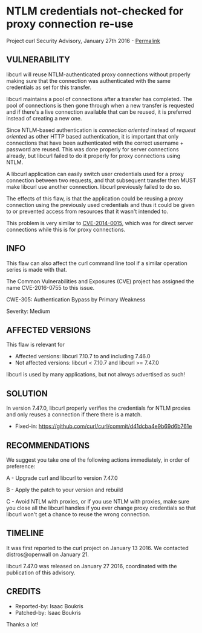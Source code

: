 NTLM credentials not-checked for proxy connection re-use
========================================================

Project curl Security Advisory, January 27th 2016 -
[Permalink](https://curl.se/docs/CVE-2016-0755.html)

VULNERABILITY
-------------

libcurl will reuse NTLM-authenticated proxy connections without properly
making sure that the connection was authenticated with the same credentials as
set for this transfer.

libcurl maintains a pool of connections after a transfer has completed. The
pool of connections is then gone through when a new transfer is requested and
if there's a live connection available that can be reused, it is preferred
instead of creating a new one.

Since NTLM-based authentication is *connection oriented* instead of *request
oriented* as other HTTP based authentication, it is important that only
connections that have been authenticated with the correct username + password
are reused. This was done properly for server connections already, but libcurl
failed to do it properly for proxy connections using NTLM.

A libcurl application can easily switch user credentials used for a proxy
connection between two requests, and that subsequent transfer then MUST make
libcurl use another connection. libcurl previously failed to do so.

The effects of this flaw, is that the application could be reusing a proxy
connection using the previously used credentials and thus it could be given to
or prevented access from resources that it wasn't intended to.

This problem is very similar to
[CVE-2014-0015](https://curl.se/docs/CVE-2014-0015.html), which was for
direct server connections while this is for proxy connections.

INFO
----

This flaw can also affect the curl command line tool if a similar operation
series is made with that.

The Common Vulnerabilities and Exposures (CVE) project has assigned the name
CVE-2016-0755 to this issue.

CWE-305: Authentication Bypass by Primary Weakness

Severity: Medium

AFFECTED VERSIONS
-----------------

This flaw is relevant for

- Affected versions: libcurl 7.10.7 to and including 7.46.0
- Not affected versions: libcurl < 7.10.7 and libcurl >= 7.47.0

libcurl is used by many applications, but not always advertised as such!

SOLUTION
------------

In version 7.47.0, libcurl properly verifies the credentials for NTLM proxies
and only reuses a connection if there there is a match.

- Fixed-in: https://github.com/curl/curl/commit/d41dcba4e9b69d6b761e

RECOMMENDATIONS
---------------

We suggest you take one of the following actions immediately, in order of
preference:

 A - Upgrade curl and libcurl to version 7.47.0

 B - Apply the patch to your version and rebuild

 C - Avoid NTLM with proxies, or if you use NTLM with proxies, make sure you
     close all the libcurl handles if you ever change proxy credentials so that
     libcurl won't get a chance to reuse the wrong connection.

TIMELINE
---------

It was first reported to the curl project on January 13 2016. We contacted
distros@openwall on January 21.

libcurl 7.47.0 was released on January 27 2016, coordinated with the
publication of this advisory.

CREDITS
-------

- Reported-by: Isaac Boukris
- Patched-by: Isaac Boukris

Thanks a lot!
